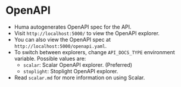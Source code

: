# OpenAPI

- Huma autogenerates OpenAPI spec for the API.
- Visit `http://localhost:5000/` to view the OpenAPI explorer.
- You can also view the OpenAPI spec at `http://localhost:5000/openapi.yaml`.
- To switch between explorers, change `API_DOCS_TYPE` environment variable. Possible values are:
  - `scalar`: Scalar OpenAPI explorer. (Preferred)
  - `stoplight`: Stoplight OpenAPI explorer.
- Read `scalar.md` for more information on using Scalar.
